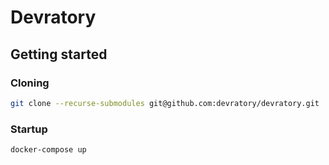 # Devratory

## Getting started

### Cloning
```sh
git clone --recurse-submodules git@github.com:devratory/devratory.git
```
### Startup
```sh
docker-compose up
```

